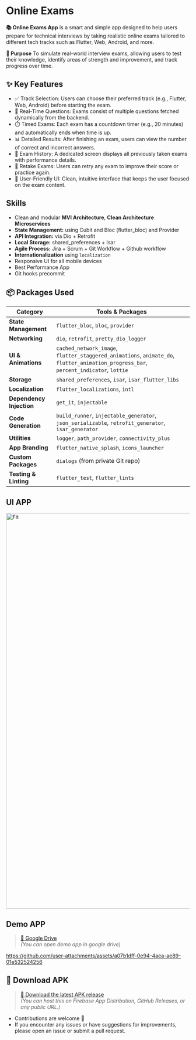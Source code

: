 # Online Exams

**📚 Online Exams App** is a smart and simple app designed to help users prepare for technical interviews by taking realistic online exams 
tailored to different tech tracks such as Flutter, Web, Android, and more.

**🎯 Purpose** To simulate real-world interview exams, allowing users to test their knowledge, identify areas of strength and improvement,
and track progress over time.


## ✨ Key Features
- ✅ Track Selection: Users can choose their preferred track (e.g., Flutter, Web, Android) before starting the exam.
- 📝 Real-Time Questions: Exams consist of multiple questions fetched dynamically from the backend.
- ⏱️ Timed Exams: Each exam has a countdown timer (e.g., 20 minutes) and automatically ends when time is up.
- 📊 Detailed Results: After finishing an exam, users can view the number of correct and incorrect answers.
- 📂 Exam History: A dedicated screen displays all previously taken exams with performance details.
- 🔁 Retake Exams: Users can retry any exam to improve their score or practice again.
- 🧠 User-Friendly UI: Clean, intuitive interface that keeps the user focused on the exam content.



## Skills
- Clean and modular **MVI Architecture**,  **Clean Architecture** **Microservices**
- **State Management:** using Cubit and Bloc (flutter_bloc) and Provider
- **API Integration:** via Dio + Retrofit
- **Local Storage:** shared_preferences + Isar 
- **Agile Process:** Jira + Scrum + Git Workflow + Github workflow
- **Internationalization** using `localization`
- Responsive UI for all mobile devices
- Best Performance App
- Git hooks precommit


## 📦 Packages Used

| **Category**           | **Tools & Packages** |
|------------------------|----------------------|
| **State Management**   | `flutter_bloc`, `bloc`, `provider` |
| **Networking**         | `dio`, `retrofit`, `pretty_dio_logger` |
| **UI & Animations**    | `cached_network_image`, `flutter_staggered_animations`, `animate_do`, `flutter_animation_progress_bar`, `percent_indicator`, `lottie` |
| **Storage**            | `shared_preferences`, `isar`, `isar_flutter_libs` |
| **Localization**       | `flutter_localizations`, `intl` |
| **Dependency Injection** | `get_it`, `injectable` |
| **Code Generation**    | `build_runner`, `injectable_generator`, `json_serializable`, `retrofit_generator`, `isar_generator` |
| **Utilities**          | `logger`, `path_provider`, `connectivity_plus` |
| **App Branding**       | `flutter_native_splash`, `icons_launcher` |
| **Custom Packages**    | `dialogs` (from private Git repo) |
| **Testing & Linting**  | `flutter_test`, `flutter_lints` |

## UI APP
<img width="1920" height="1080" alt="Fit" src="https://github.com/user-attachments/assets/903a8919-362e-4988-b873-fae6b852779b" />



## Demo APP
> [🔗 Google Drive](https://drive.google.com/file/d/13x-AIz5mJhADFJ7HLapuaCF2He7y0CLC/view?usp=sharing)  
*(You can open demo app in google drive)*

https://github.com/user-attachments/assets/a07b1dff-0e94-4aea-ae89-01e532524256



## 📲 Download APK

> [🔗 Download the latest APK release](https://drive.google.com/file/d/1RmV64NSriGxcGgCrLUrUFMeowdNhRnpV/view?usp=sharing)  
*(You can host this on Firebase App Distribution, GitHub Releases, or any public URL.)*

- Contributions are welcome 💜
- If you encounter any issues or have suggestions for improvements, please open an issue or submit a pull request.
